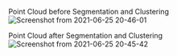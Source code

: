 Point Cloud before Segmentation and Clustering  
![Screenshot from 2021-06-25 20-46-01](https://user-images.githubusercontent.com/75254081/123446905-f7bd9500-d5f6-11eb-905d-cae09df2c86e.png)


Point Cloud after Segmentation and Clustering 
![Screenshot from 2021-06-25 20-45-42](https://user-images.githubusercontent.com/75254081/123446622-b3ca9000-d5f6-11eb-9939-1a0c4a4d8439.png)
